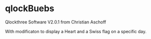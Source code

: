 # qlockBuebs
Qlockthree Software V2.0.1 
from Christian Aschoff

With modificaton to display a Heart and a Swiss flag on a specific day.